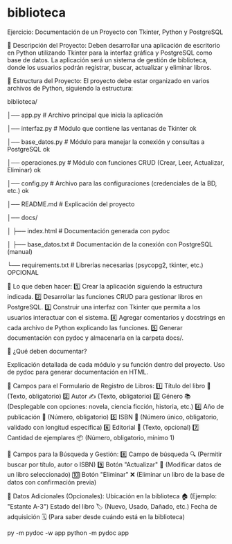 # biblioteca
Ejercicio: Documentación de un Proyecto con Tkinter, Python y PostgreSQL

📌 Descripción del Proyecto:
Deben desarrollar una aplicación de escritorio en Python utilizando Tkinter para la interfaz gráfica y PostgreSQL como base de datos. La aplicación será un sistema de gestión de biblioteca, donde los usuarios podrán registrar, buscar, actualizar y eliminar libros.

📌 Estructura del Proyecto:
El proyecto debe estar organizado en varios archivos de Python, siguiendo la estructura:

biblioteca/

│── app.py              # Archivo principal que inicia la aplicación

│── interfaz.py         # Módulo que contiene las ventanas de Tkinter ok

│── base_datos.py       # Módulo para manejar la conexión y consultas a PostgreSQL ok 

│── operaciones.py      # Módulo con funciones CRUD (Crear, Leer, Actualizar, Eliminar) ok

│── config.py           # Archivo para las configuraciones (credenciales de la BD, etc.) ok

│── README.md           # Explicación del proyecto

│── docs/

│   ├── index.html      # Documentación generada con pydoc

│   ├── base_datos.txt  # Documentación de la conexión con PostgreSQL (manual)

└── requirements.txt    # Librerías necesarias (psycopg2, tkinter, etc.) OPCIONAL

📌 Lo que deben hacer:
1️⃣ Crear la aplicación siguiendo la estructura indicada.
2️⃣ Desarrollar las funciones CRUD para gestionar libros en PostgreSQL.
3️⃣ Construir una interfaz con Tkinter que permita a los usuarios interactuar con el sistema.
4️⃣ Agregar comentarios y docstrings en cada archivo de Python explicando las funciones.
5️⃣ Generar documentación con pydoc y almacenarla en la carpeta docs/.

📌 ¿Qué deben documentar?

Explicación detallada de cada módulo y su función dentro del proyecto.
Uso de pydoc para generar documentación en HTML.

📌 Campos para el Formulario de Registro de Libros:
1️⃣ Título del libro 📖 (Texto, obligatorio)
2️⃣ Autor ✍️ (Texto, obligatorio)
3️⃣ Género 📚 (Desplegable con opciones: novela, ciencia ficción, historia, etc.)
4️⃣ Año de publicación 📅 (Número, obligatorio)
5️⃣ ISBN 🔢 (Número único, obligatorio, validado con longitud específica)
6️⃣ Editorial 🏢 (Texto, opcional)
7️⃣ Cantidad de ejemplares 📦 (Número, obligatorio, mínimo 1)

📌 Campos para la Búsqueda y Gestión:
8️⃣ Campo de búsqueda 🔍 (Permitir buscar por título, autor o ISBN)
9️⃣ Botón "Actualizar" 🔄 (Modificar datos de un libro seleccionado)
🔟 Botón "Eliminar" ❌ (Eliminar un libro de la base de datos con confirmación previa)

📌 Datos Adicionales (Opcionales):
Ubicación en la biblioteca 🏠 (Ejemplo: "Estante A-3")
Estado del libro 🏷️ (Nuevo, Usado, Dañado, etc.)
Fecha de adquisición 🗓️ (Para saber desde cuándo está en la biblioteca)

py -m pydoc -w app
python -m pydoc app







